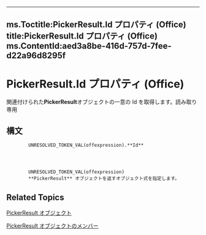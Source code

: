 

---
ms.Toctitle:PickerResult.Id プロパティ (Office)
title:PickerResult.Id プロパティ (Office)
ms.ContentId:aed3a8be-416d-757d-7fee-d22a96d8295f
---
# PickerResult.Id プロパティ (Office)




関連付けられた**PickerResult**オブジェクトの一意の Id を取得します。読み取り専用

## 構文

            UNRESOLVED_TOKEN_VAL(offexpression).**Id**




            UNRESOLVED_TOKEN_VAL(offexpression)
            **PickerResult** オブジェクトを返すオブジェクト式を指定します。



## Related Topics

[PickerResult オブジェクト](5229d2ad-a32e-a864-9de4-dc651199ff58.md)

[PickerResult オブジェクトのメンバー](3d04c242-a306-c3f6-34e4-6c5a590a369f.md)




